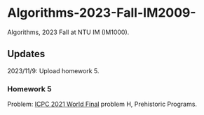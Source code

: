 # Algorithms-2023-Fall-IM2009-
Algorithms, 2023 Fall at NTU IM (IM1000).

## Updates
2023/11/9: Upload homework 5.

### Homework 5
Problem: [ICPC 2021 World Final](https://icpc.global/worldfinals/problems/2021-ICPC-World-Finals/icpc2021.pdf) problem H, Prehistoric Programs.

